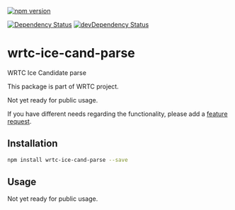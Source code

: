 [![npm version](https://badge.fury.io/js/wrtc-ice-cand-parse.svg)](http://badge.fury.io/js/wrtc-ice-cand-parsel)

[![Dependency Status](https://david-dm.org/alykoshin/wrtc-ice-cand-parse/status.svg)](https://david-dm.org/alykoshin/wrtc-ice-cand-parse#info=dependencies)
[![devDependency Status](https://david-dm.org/alykoshin/wrtc-ice-cand-parse/dev-status.svg)](https://david-dm.org/alykoshin/wrtc-ice-cand-parse#info=devDependencies)

wrtc-ice-cand-parse
===================

WRTC Ice Candidate parse

This package is part of WRTC project.

Not yet ready for public usage.

If you have different needs regarding the functionality, please add a [feature request](https://github.com/alykoshin/wrtc-ice-cand-parse/issues).

## Installation

```sh
npm install wrtc-ice-cand-parse --save
```

## Usage

Not yet ready for public usage.
